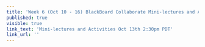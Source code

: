 ```yaml
---
title: 'Week 6 (Oct 10 - 16) BlackBoard Collaborate Mini-lectures and Activities'
published: true
visible: true
link_text: 'Mini-lectures and Activities Oct 13th 2:30pm PDT'
link_url: ''
---
```

